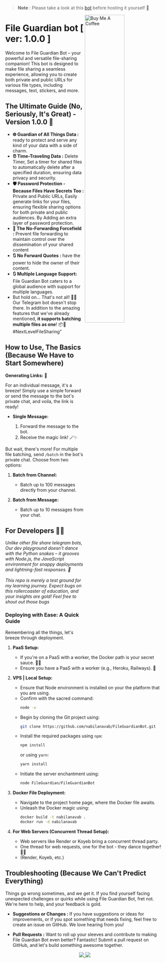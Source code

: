 
> **Note**
> : Please take a look at this <a href="https://telegram.dog/FileGuardianBot">bot</a> before hosting it yourself 🌟

<img src="https://graph.org/file/ce45266da8d8aed7aa3ef.jpg" alt="Buy Me A Coffee" width="50%" align="right">

# File Guardian bot [ ver: 1.0.0 ]

Welcome to File Guardian Bot – your powerful and versatile file-sharing companion! This bot is designed to make file sharing a seamless experience, allowing you to create both private and public URLs for various file types, including messages, text, stickers, and more.

##  The Ultimate Guide (No, Seriously, It's Great) - Version 1.0.0 🚀
- **🌐 Guardian of All Things Data :** ready to protect and serve any kind of your data with a side of charm.
- **⏰ Time-Traveling Data :** Delete Timer, Set a timer for shared files to automatically delete after a specified duration, ensuring data privacy and security.
- **🛡️ Password Protection - Because Files Have Secrets Too :** Private and Public URLs, Easily generate links for your files, ensuring flexible sharing options for both private and public audiences. By Adding an extra layer of  password protection.
- **🚫 The No-Forwarding Forcefield :** Prevent file forwarding to maintain control over the dissemination of your shared content
- **🔃 No Forward Quotes :** have the power to hide the owner of their content.
- **🔃 Multiple Language Support:** File Guardian Bot caters to a global audience with support for multiple languages.
- But hold on... That's not all! 🛑✨ Our Telegram bot doesn't stop there. In addition to the amazing features that we've already mentioned, **it supports batching multiple files as one**! 📦🚀 #NextLevelFileSharing"

## How to Use, The Basics (Because We Have to Start Somewhere)
<p><strong>Generating Links: 🚀</strong></p>

<p>For an individual message, it's a breeze! Simply use a simple forward or send the message to the bot's private chat, and voila, the link is ready!</p>

<ul>
  <li>
    <p><strong>Single Message:</strong></p>
    <ol>
      <li>Forward the message to the bot.</li>
      <li>Receive the magic link! 🪄✨</li>
    </ol>
  </li>
</ul>

<p>But wait, there's more! For multiple file batching, send <code>/batch</code> in the bot's private chat. Choose from two options:</p>

<ol>
  <li>
    <p><strong>Batch from Channel:</strong></p>
    <ul>
      <li>Batch up to 100 messages directly from your channel.</li>
    </ul>
  </li>
  <li>
    <p><strong>Batch from Message:</strong></p>
    <ul>
      <li>Batch up to 10 messages from your chat.</li>
    </ul>
  </li>
</ol>

## For Developers 👩‍💻
<i>Unlike other file share telegram bots, Our dev playground doesn't dance with the Python snakes – it grooves with Node.js, the JavaScript environment for snappy deployments and lightning-fast responses. 🚀</br></br>
This repo is merely a test ground for my learning journey. Expect bugs on this rollercoaster of education, and your insights are gold! Feel free to shout out those bugs</i>

### Deploying with Ease: A Quick Guide

Remembering all the things, let's breeze through deployment.  


1. **PaaS Setup:**
   - If you're on a PaaS with a worker, the Docker path is your secret sauce. 🐳✨
   - Ensure you have a PaaS with a worker (e.g., Heroku, Railways). 🚀

2. **VPS | Local Setup:**
   - Ensure that Node environment is installed on your the platform that you are using.
   - Confirm with the sacred command:
     ```bash
     node -v
     ```
   - Begin by cloning the Git project using:
     ```bash
     git clone https://github.com/nabilanavab/FileGuardianBot.git
     ```
   - Install the required packages using `npm`:
     ```bash
     npm install
     ```
     or using `yarn`:
     ```bash
     yarn install
     ```
   - Initiate the server enchantment using:
     ```bash
     node FileGuardian/FileGuardianBot
     ```
3. **Docker File Deployment:**
   - Navigate to the project home page, where the Docker file awaits.
   - Unleash the Docker magic using: 
     ```bash
     docker build -t nabilanavab .
     docker run -d nabilanavab
     ```
4. **For Web Servers (Concurrent Thread Setup):** 
   - Web servers like Render or Koyeb bring a concurrent thread party.
   - One thread for web requests, one for the bot - they dance together! 💃🤖
   - (Render, Koyeb, etc.)


## Troubleshooting (Because We Can't Predict Everything)
Things go wrong sometimes, and we get it. If you find yourself facing unexpected challenges or quirks while using File Guardian Bot, fret not. We're here to help, and your feedback is gold.
- **Suggestions or Changes :** If you have suggestions or ideas for improvements, or if you spot something that needs fixing, feel free to create an issue on GitHub. We love hearing from you!

- **Pull Requests :** Want to roll up your sleeves and contribute to making File Guardian Bot even better? Fantastic! Submit a pull request on GitHub, and let's build something awesome together.

<div align="center">
  <a href="https://github.com/nabilanavab/FileGuardianBot/stargazers">
    <img src="https://img.shields.io/github/stars/nabilanavab/FileGuardianBot?style=social">
  </a>
  <a href="https://github.com/nabilanavab/FileGuardianBot/fork">
    <img src="https://img.shields.io/github/forks/nabilanavab/FileGuardianBot?label=Fork&style=social">
  </a>  
</div>
